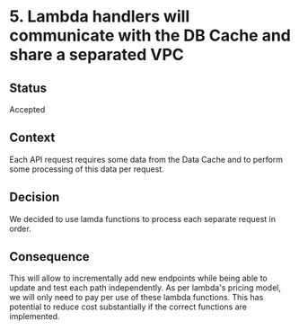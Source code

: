 # 5. Lambda handlers will communicate with the DB Cache and share a separated VPC

## Status
Accepted

## Context

Each API request requires some data from the Data Cache and to perform some processing of this data per request.

## Decision

We decided to use lamda functions to process each separate request in order.

## Consequence

This will allow to incrementally add new endpoints while being able to update and test each path independently.
As per lambda's pricing model, we will only need to pay per use of these lambda functions.
This has potential to reduce cost substantially if the correct functions are implemented.
